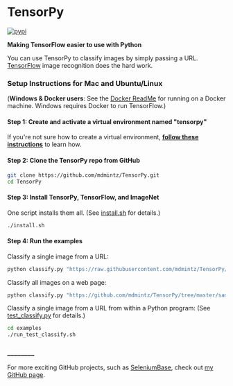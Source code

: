 # TensorPy
[![pypi](https://img.shields.io/pypi/v/tensorpy.svg)](https://pypi.python.org/pypi/tensorpy)

**Making TensorFlow easier to use with Python**

You can use TensorPy to classify images by simply passing a URL. [TensorFlow](https://www.tensorflow.org/) image recognition does the hard work.


### Setup Instructions for Mac and Ubuntu/Linux

(**Windows & Docker users**: See the [Docker ReadMe](https://github.com/mdmintz/TensorPy/blob/master/docker/ReadMe.md) for running on a Docker machine. Windows requires Docker to run TensorFlow.)

#### **Step 1:** Create and activate a virtual environment named "tensorpy"

If you're not sure how to create a virtual environment, **[follow these instructions](https://github.com/mdmintz/TensorPy/blob/master/help_docs/virtualenv_instructions.md)** to learn how.

#### **Step 2:** Clone the TensorPy repo from GitHub

```bash
git clone https://github.com/mdmintz/TensorPy.git
cd TensorPy
```

#### **Step 3:** Install TensorPy, TensorFlow, and ImageNet

One script installs them all. (See [install.sh](https://github.com/mdmintz/TensorPy/blob/master/install.sh) for details.)

```bash
./install.sh
```

#### **Step 4:** Run the examples

Classify a single image from a URL:

```bash
python classify.py "https://raw.githubusercontent.com/mdmintz/TensorPy/master/sample_images/happy_animal.jpg"
```

Classify all images on a web page:

```bash
python classify.py "https://github.com/mdmintz/TensorPy/tree/master/sample_images"
```

Classify a single image from a URL from within a Python program: (See [test_classify.py](https://github.com/mdmintz/TensorPy/blob/master/examples/test_classify.py) for details.)

```bash
cd examples
./run_test_classify.sh
```

### ________

For more exciting GitHub projects, such as [SeleniumBase](http://seleniumbase.com), check out [my GitHub page](https://github.com/mdmintz/).

